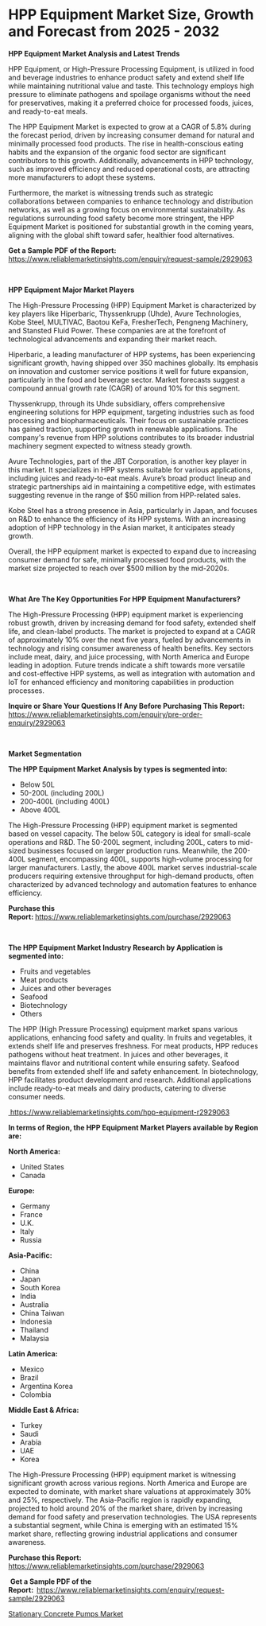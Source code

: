 <p><h1>HPP Equipment Market Size, Growth and Forecast from 2025 - 2032</h1></p><p><strong>HPP Equipment Market Analysis and Latest Trends</strong></p>
<p><p>HPP Equipment, or High-Pressure Processing Equipment, is utilized in food and beverage industries to enhance product safety and extend shelf life while maintaining nutritional value and taste. This technology employs high pressure to eliminate pathogens and spoilage organisms without the need for preservatives, making it a preferred choice for processed foods, juices, and ready-to-eat meals.</p><p>The HPP Equipment Market is expected to grow at a CAGR of 5.8% during the forecast period, driven by increasing consumer demand for natural and minimally processed food products. The rise in health-conscious eating habits and the expansion of the organic food sector are significant contributors to this growth. Additionally, advancements in HPP technology, such as improved efficiency and reduced operational costs, are attracting more manufacturers to adopt these systems. </p><p>Furthermore, the market is witnessing trends such as strategic collaborations between companies to enhance technology and distribution networks, as well as a growing focus on environmental sustainability. As regulations surrounding food safety become more stringent, the HPP Equipment Market is positioned for substantial growth in the coming years, aligning with the global shift toward safer, healthier food alternatives.</p></p>
<p><strong>Get a Sample PDF of the Report:&nbsp;</strong> <a href="https://www.reliablemarketinsights.com/enquiry/request-sample/2929063?utm_campaign=2244&utm_medium=2&utm_source=Github&utm_content=ia&utm_term=12032025&utm_id=hpp-equipment">https://www.reliablemarketinsights.com/enquiry/request-sample/2929063</a></p>
<p>&nbsp;</p>
<p><strong>HPP Equipment Major Market Players</strong></p>
<p><p>The High-Pressure Processing (HPP) Equipment Market is characterized by key players like Hiperbaric, Thyssenkrupp (Uhde), Avure Technologies, Kobe Steel, MULTIVAC, Baotou KeFa, FresherTech, Pengneng Machinery, and Stansted Fluid Power. These companies are at the forefront of technological advancements and expanding their market reach.</p><p>Hiperbaric, a leading manufacturer of HPP systems, has been experiencing significant growth, having shipped over 350 machines globally. Its emphasis on innovation and customer service positions it well for future expansion, particularly in the food and beverage sector. Market forecasts suggest a compound annual growth rate (CAGR) of around 10% for this segment.</p><p>Thyssenkrupp, through its Uhde subsidiary, offers comprehensive engineering solutions for HPP equipment, targeting industries such as food processing and biopharmaceuticals. Their focus on sustainable practices has gained traction, supporting growth in renewable applications. The company's revenue from HPP solutions contributes to its broader industrial machinery segment expected to witness steady growth.</p><p>Avure Technologies, part of the JBT Corporation, is another key player in this market. It specializes in HPP systems suitable for various applications, including juices and ready-to-eat meals. Avure’s broad product lineup and strategic partnerships aid in maintaining a competitive edge, with estimates suggesting revenue in the range of $50 million from HPP-related sales.</p><p>Kobe Steel has a strong presence in Asia, particularly in Japan, and focuses on R&D to enhance the efficiency of its HPP systems. With an increasing adoption of HPP technology in the Asian market, it anticipates steady growth.</p><p>Overall, the HPP equipment market is expected to expand due to increasing consumer demand for safe, minimally processed food products, with the market size projected to reach over $500 million by the mid-2020s.</p></p>
<p>&nbsp;</p>
<p><strong>What Are The Key Opportunities For HPP Equipment Manufacturers?</strong></p>
<p><p>The High-Pressure Processing (HPP) equipment market is experiencing robust growth, driven by increasing demand for food safety, extended shelf life, and clean-label products. The market is projected to expand at a CAGR of approximately 10% over the next five years, fueled by advancements in technology and rising consumer awareness of health benefits. Key sectors include meat, dairy, and juice processing, with North America and Europe leading in adoption. Future trends indicate a shift towards more versatile and cost-effective HPP systems, as well as integration with automation and IoT for enhanced efficiency and monitoring capabilities in production processes.</p></p>
<p><strong>Inquire or Share Your Questions If Any Before Purchasing This Report:</strong> <a href="https://www.reliablemarketinsights.com/enquiry/pre-order-enquiry/2929063?utm_campaign=2244&utm_medium=2&utm_source=Github&utm_content=ia&utm_term=12032025&utm_id=hpp-equipment">https://www.reliablemarketinsights.com/enquiry/pre-order-enquiry/2929063</a></p>
<p>&nbsp;</p>
<p><strong>Market Segmentation</strong></p>
<p><strong>The HPP Equipment Market Analysis by types is segmented into:</strong></p>
<p><ul><li>Below 50L</li><li>50-200L (including 200L)</li><li>200-400L (including 400L)</li><li>Above 400L</li></ul></p>
<p><p>The High-Pressure Processing (HPP) equipment market is segmented based on vessel capacity. The below 50L category is ideal for small-scale operations and R&D. The 50-200L segment, including 200L, caters to mid-sized businesses focused on larger production runs. Meanwhile, the 200-400L segment, encompassing 400L, supports high-volume processing for larger manufacturers. Lastly, the above 400L market serves industrial-scale producers requiring extensive throughput for high-demand products, often characterized by advanced technology and automation features to enhance efficiency.</p></p>
<p><strong>Purchase this Report:&nbsp;</strong><a href="https://www.reliablemarketinsights.com/purchase/2929063?utm_campaign=2244&utm_medium=2&utm_source=Github&utm_content=ia&utm_term=12032025&utm_id=hpp-equipment">https://www.reliablemarketinsights.com/purchase/2929063</a></p>
<p>&nbsp;</p>
<p><strong>The HPP Equipment Market Industry Research by Application is segmented into:</strong></p>
<p><ul><li>Fruits and vegetables</li><li>Meat products</li><li>Juices and other beverages</li><li>Seafood</li><li>Biotechnology</li><li>Others</li></ul></p>
<p><p>The HPP (High Pressure Processing) equipment market spans various applications, enhancing food safety and quality. In fruits and vegetables, it extends shelf life and preserves freshness. For meat products, HPP reduces pathogens without heat treatment. In juices and other beverages, it maintains flavor and nutritional content while ensuring safety. Seafood benefits from extended shelf life and safety enhancement. In biotechnology, HPP facilitates product development and research. Additional applications include ready-to-eat meals and dairy products, catering to diverse consumer needs.</p></p>
<p><a href="https://www.reliablemarketinsights.com/hpp-equipment-r2929063?utm_campaign=2244&utm_medium=2&utm_source=Github&utm_content=ia&utm_term=12032025&utm_id=hpp-equipment">&nbsp;https://www.reliablemarketinsights.com/hpp-equipment-r2929063</a></p>
<p><strong>In terms of Region, the HPP Equipment Market Players available by Region are:</strong></p>
<p>
    <p> <strong> North America: </strong>
        <ul>
            <li>United States</li>
            <li>Canada</li>
        </ul>
        </p> 
    <p> <strong> Europe: </strong>
        <ul>
            <li>Germany</li>
            <li>France</li>
            <li>U.K.</li>
            <li>Italy</li>
            <li>Russia</li>
        </ul>
        </p> 
    <p> <strong> Asia-Pacific: </strong>
        <ul>
            <li>China</li>
            <li>Japan</li>
            <li>South Korea</li>
            <li>India</li>
            <li>Australia</li>
            <li>China Taiwan</li>
            <li>Indonesia</li>
            <li>Thailand</li>
            <li>Malaysia</li>
        </ul>
        </p> 
    <p> <strong> Latin America: </strong>
        <ul>
            <li>Mexico</li>
            <li>Brazil</li>
            <li>Argentina Korea</li>
            <li>Colombia</li>
        </ul>
        </p> 
    <p> <strong> Middle East & Africa: </strong>
        <ul>
            <li>Turkey</li>
            <li>Saudi</li>
            <li>Arabia</li>
            <li>UAE</li>
            <li>Korea</li>
        </ul>
    </p>
    </p>
<p><p>The High-Pressure Processing (HPP) equipment market is witnessing significant growth across various regions. North America and Europe are expected to dominate, with market share valuations at approximately 30% and 25%, respectively. The Asia-Pacific region is rapidly expanding, projected to hold around 20% of the market share, driven by increasing demand for food safety and preservation technologies. The USA represents a substantial segment, while China is emerging with an estimated 15% market share, reflecting growing industrial applications and consumer awareness.</p></p>
<p><strong>Purchase this Report: </strong><a href="https://www.reliablemarketinsights.com/purchase/2929063?utm_campaign=2244&utm_medium=2&utm_source=Github&utm_content=ia&utm_term=12032025&utm_id=hpp-equipment">https://www.reliablemarketinsights.com/purchase/2929063</a></p>
<p>&nbsp;<strong>Get a Sample PDF of the Report:&nbsp;&nbsp;</strong><a href="https://www.reliablemarketinsights.com/enquiry/request-sample/2929063?utm_campaign=2244&utm_medium=2&utm_source=Github&utm_content=ia&utm_term=12032025&utm_id=hpp-equipment">https://www.reliablemarketinsights.com/enquiry/request-sample/2929063</a></p>
<p><strong></strong></p>
<p><p><a href="https://github.com/delindacallegari68/Market-Research-Report-List-1/blob/main/stationary-concrete-pumps-market.md?utm_campaign=2244&utm_medium=2&utm_source=Github&utm_content=ia&utm_term=12032025&utm_id=hpp-equipment">Stationary Concrete Pumps Market</a></p></p>